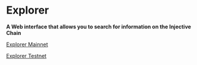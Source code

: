 # Explorer

**A Web interface that allows you to search for information on the Injective Chain**

[Explorer Mainnet](https://explorer.injective.network/)

[Explorer Testnet](https://testnet.explorer.injective.dev/)
